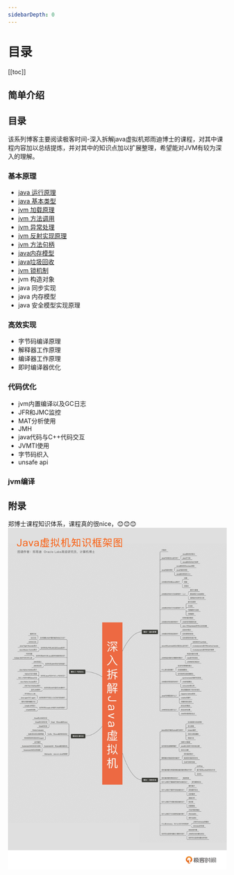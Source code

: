 ```yaml
---
sidebarDepth: 0
---
```


# 目录

[[toc]]

## 简单介绍

## 目录

   该系列博客主要阅读极客时间-深入拆解java虚拟机郑雨迪博士的课程，对其中课程内容加以总结提炼，并对其中的知识点加以扩展整理，希望能对JVM有较为深入的理解。

### 基本原理

- [java 运行原理](./java运行原理.html)
- [java 基本类型](./java基本类型.html)
- [jvm 加载原理](./jvm加载原理.html)
- [jvm 方法调用](./jvm方法调用原理.html)
- [jvm 异常处理](./jvm异常处理.html)
- [jvm 反射实现原理](./jvm反射原理.html)
- [jvm 方法句柄](./jvm方法句柄.html)
- [java内存模型](./java内存模型.html)
- [java垃圾回收](./java垃圾回收.html)
- [jvm 锁机制](./jvm锁机制.html)
- jvm 构造对象
- java 同步实现
- java 内存模型
- java 安全模型实现原理

### 高效实现

- 字节码编译原理
- 解释器工作原理
- 编译器工作原理
- 即时编译器优化

### 代码优化

- jvm内置编译以及GC日志
- JFR和JMC监控
- MAT分析使用
- JMH
- java代码与C++代码交互
- JVMTI使用
- 字节码织入
- unsafe api

### jvm编译

## 附录
郑博士课程知识体系，课程真的很nice，:blush::blush::blush:
![An image](./jvm.jpg)

